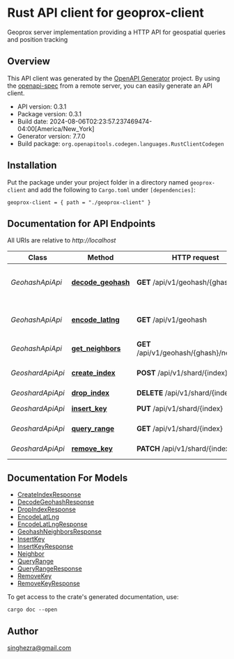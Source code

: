 # Rust API client for geoprox-client

Geoprox server implementation providing a HTTP API for geospatial queries and position tracking


## Overview

This API client was generated by the [OpenAPI Generator](https://openapi-generator.tech) project.  By using the [openapi-spec](https://openapis.org) from a remote server, you can easily generate an API client.

- API version: 0.3.1
- Package version: 0.3.1
- Build date: 2024-08-06T02:23:57.237469474-04:00[America/New_York]
- Generator version: 7.7.0
- Build package: `org.openapitools.codegen.languages.RustClientCodegen`

## Installation

Put the package under your project folder in a directory named `geoprox-client` and add the following to `Cargo.toml` under `[dependencies]`:

```
geoprox-client = { path = "./geoprox-client" }
```

## Documentation for API Endpoints

All URIs are relative to *http://localhost*

Class | Method | HTTP request | Description
------------ | ------------- | ------------- | -------------
*GeohashApiApi* | [**decode_geohash**](docs/GeohashApiApi.md#decode_geohash) | **GET** /api/v1/geohash/{ghash} | Decode geohash into coordinates.
*GeohashApiApi* | [**encode_latlng**](docs/GeohashApiApi.md#encode_latlng) | **GET** /api/v1/geohash | Encode coordinates into geohash
*GeohashApiApi* | [**get_neighbors**](docs/GeohashApiApi.md#get_neighbors) | **GET** /api/v1/geohash/{ghash}/neighbors | Neighboring regions
*GeoshardApiApi* | [**create_index**](docs/GeoshardApiApi.md#create_index) | **POST** /api/v1/shard/{index} | Create geospatial index
*GeoshardApiApi* | [**drop_index**](docs/GeoshardApiApi.md#drop_index) | **DELETE** /api/v1/shard/{index} | Drop index
*GeoshardApiApi* | [**insert_key**](docs/GeoshardApiApi.md#insert_key) | **PUT** /api/v1/shard/{index} | Insert key into index
*GeoshardApiApi* | [**query_range**](docs/GeoshardApiApi.md#query_range) | **GET** /api/v1/shard/{index} | Search nearby
*GeoshardApiApi* | [**remove_key**](docs/GeoshardApiApi.md#remove_key) | **PATCH** /api/v1/shard/{index} | Remove key from index


## Documentation For Models

 - [CreateIndexResponse](docs/CreateIndexResponse.md)
 - [DecodeGeohashResponse](docs/DecodeGeohashResponse.md)
 - [DropIndexResponse](docs/DropIndexResponse.md)
 - [EncodeLatLng](docs/EncodeLatLng.md)
 - [EncodeLatLngResponse](docs/EncodeLatLngResponse.md)
 - [GeohashNeighborsResponse](docs/GeohashNeighborsResponse.md)
 - [InsertKey](docs/InsertKey.md)
 - [InsertKeyResponse](docs/InsertKeyResponse.md)
 - [Neighbor](docs/Neighbor.md)
 - [QueryRange](docs/QueryRange.md)
 - [QueryRangeResponse](docs/QueryRangeResponse.md)
 - [RemoveKey](docs/RemoveKey.md)
 - [RemoveKeyResponse](docs/RemoveKeyResponse.md)


To get access to the crate's generated documentation, use:

```
cargo doc --open
```

## Author

singhezra@gmail.com

